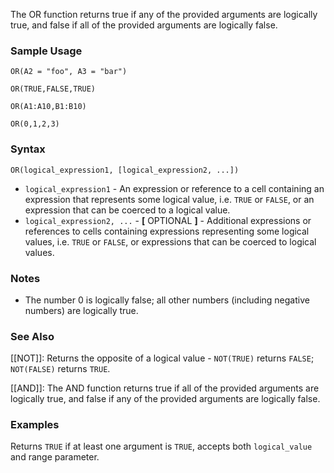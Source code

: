 The OR function returns true if any of the provided arguments are logically true, and false if all of the provided arguments are logically false.

### Sample Usage

`OR(A2 = "foo", A3 = "bar")`

`OR(TRUE,FALSE,TRUE)`

`OR(A1:A10,B1:B10)`

`OR(0,1,2,3)`

### Syntax

`OR(logical_expression1, [logical_expression2, ...])`

* `logical_expression1` - An expression or reference to a cell containing an expression that represents some logical value, i.e. `TRUE` or `FALSE`, or an expression that can be coerced to a logical value.
* `logical_expression2, ...` - **[** OPTIONAL **]** - Additional expressions or references to cells containing expressions representing some logical values, i.e. `TRUE` or `FALSE`, or expressions that can be coerced to logical values.

### Notes

* The number 0 is logically false; all other numbers (including negative numbers) are logically true.

### See Also

[[NOT]]: Returns the opposite of a logical value - `NOT(TRUE)` returns `FALSE`; `NOT(FALSE)` returns `TRUE`.

[[AND]]: The AND function returns true if all of the provided arguments are logically true, and false if any of the provided arguments are logically false.

### Examples

Returns `TRUE` if at least one argument is `TRUE`, accepts both `logical_value` and range parameter.